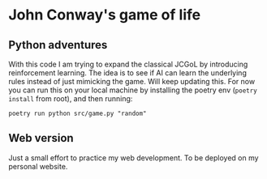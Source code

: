 # John Conway's game of life

## Python adventures
With this code I am trying to expand the classical JCGoL by introducing reinforcement learning. The idea is to see if AI can learn the underlying rules instead of just mimicking the game. Will keep updating this. For now you can run this on your local machine by installing the poetry env (`poetry install` from root), and then running:
```
poetry run python src/game.py "random"
```

## Web version
Just a small effort to practice my web development. To be deployed on my personal website.

